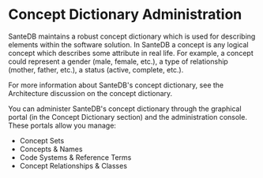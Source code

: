 # Concept Dictionary Administration

SanteDB maintains a robust concept dictionary which is used for describing elements within the software solution. In SanteDB a concept is any logical concept which describes some attribute in real life. For example, a concept could represent a gender \(male, female, etc.\), a type of relationship \(mother, father, etc.\), a status \(active, complete, etc.\).

For more information about SanteDB's concept dictionary, see the Architecture discussion on the concept dictionary.

You can administer SanteDB's concept dictionary through the graphical portal \(in the Concept Dictionary section\) and the administration console. These portals allow you manage:

* Concept Sets
* Concepts & Names
* Code Systems & Reference Terms
* Concept Relationships & Classes

